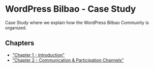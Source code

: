 # WordPress Bilbao - Case Study
Case Study where we explain how the WordPress Bilbao Community is organized.

## Chapters

* ["Chapter 1 - Introduction"](Chapter%201%20-%20Introduction/ch1.md)
* ["Chapter 2 - Communication & Participation Channels"](Chapter%202%20-%20Comunication%20&%20Participation%20Channels/ch2.md)
